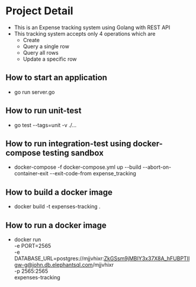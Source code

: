 # Project Detail

- This is an Expense tracking system using Golang with REST API
- This tracking system accepts only 4 operations which are
  - Create
  - Query a single row
  - Query all rows
  - Update a specific row

## How to start an application

- go run server.go

## How to run unit-test

- go test --tags=unit -v ./...

## How to run integration-test using docker-compose testing sandbox

- docker-compose -f docker-compose.yml up --build --abort-on-container-exit --exit-code-from expense_tracking

## How to build a docker image

- docker build -t expenses-tracking .

## How to run a docker image

- docker run \
  -e PORT=2565 \
  -e DATABASE_URL=postgres://mjjvhixr:ZkGSsm9jMBIY3x37X8A_hFUBPTIlgw-g@john.db.elephantsql.com/mjjvhixr \
  -p 2565:2565 \
  expenses-tracking
